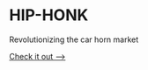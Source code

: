 # HIP-HONK
Revolutionizing the car horn market

[Check it out -->](https://mell0kat.github.io/HIP-HONK/)
